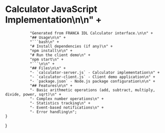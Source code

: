 # Calculator JavaScript Implementation\n\n" +
               "Generated from FRANCA IDL Calculator interface.\n\n" +
               "## Usage\n\n" +
               "```bash\n" +
               "# Install dependencies (if any)\n" +
               "npm install\n\n" +
               "# Run the client demo\n" +
               "npm start\n" +
               "```\n\n" +
               "## Files\n\n" +
               "- `calculator-server.js` - Calculator implementation\n" +
               "- `calculator-client.js` - Client demo application\n" +
               "- `package.json` - Node.js package configuration\n\n" +
               "## Features\n\n" +
               "- Basic arithmetic operations (add, subtract, multiply, divide, power, sqrt)\n" +
               "- Complex number operations\n" +
               "- Statistics tracking\n" +
               "- Event-based notifications\n" +
               "- Error handling\n";
    }
}
